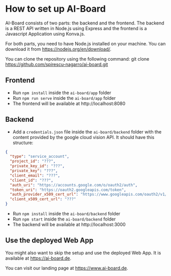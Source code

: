 # How to set up AI-Board
AI-Board consists of two parts: the backend and the frontend. The backend is a REST API written in Node.js using Express and the frontend is a Javascript Application using Konva.js.

For both parts, you need to have Node.js installed on your machine. You can download it from https://nodejs.org/en/download/.

You can clone the repository using the following command:
git clone https://github.com/spirescu-nagarro/ai-board.git

## Frontend
- Run `npm install` inside the `ai-board/app` folder
- Run `npm run serve` inside the `ai-board/app` folder
- The frontend will be available at http://localhost:8080

## Backend
- Add a `credentials.json` file inside the `ai-board/backend` folder with the content provided by the google cloud vision API. It should have this structure:
```json
{
  "type": "service_account",
  "project_id": "???",
  "private_key_id": "???",
  "private_key": "???",
  "client_email": "???",
  "client_id": "???",
  "auth_uri": "https://accounts.google.com/o/oauth2/auth",
  "token_uri": "https://oauth2.googleapis.com/token",
  "auth_provider_x509_cert_url": "https://www.googleapis.com/oauth2/v1/certs",
  "client_x509_cert_url": "???"
}

```
- Run `npm install` inside the `ai-board/backend` folder
- Run `npm start` inside the `ai-board/backend` folder
- The backend will be available at http://localhost:3000


## Use the deployed Web App
You might also want to skip the setup and use the deployed Web App. It is available at https://ai-board.de.

You can visit our landing page at https://www.ai-board.de.
